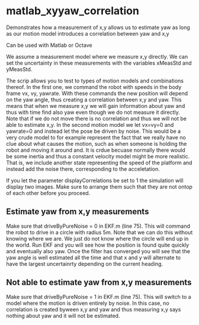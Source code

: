 # matlab_xyyaw_correlation
Demonstrates how a measurement of x,y allows us to estimate yaw as long as our motion model introduces a correlation between yaw and x,y

Can be used with Matlab or Octave

We assume a measurement model where we measure x,y directly. We can set the uncertainty in these measurements with the variables xMeasStd and yMeasStd.

The scrip allows you to test to types of motion models and combinations thereof. In the first one, we command the robot with speeds in the body frame vx, vy, yawrate. With these commands the new position will depend on the yaw angle, thus creating a correlation between x,y and yaw. This means that when we measure x,y we will gain information about yaw and thus with time find also yaw even though we do not measure it directly. Note that if we do not move there is no correlation and thus we will not be able to estimate x,y. In the second motion model we let vx=vy=0 and yawrate=0 and instead let the pose be driven by noise. This would be a very crude model to for example represent the fact that we really have no clue about what causes the motion, such as when someone is holding the robot and moving it around and. It is crdue becuase normally there would be some inertia and thus a constant velocity model might be more realistic. That is, we include another state representing the speed of the platform and instead add the noise there, corresponding to the acceletation.

If you let the parameter displayCorrelations be set to 1 the simulation will display two images. Make sure to arrange them such that they are not ontop of each other before you proceed.

## Estimate yaw from x,y measurements
Make sure that driveByPureNoise = 0 in EKF.m (line 75). This will command the robot to drive in a circle with radius 5m. Note that we can do this without knowing where we are. We just do not know where the circle will end up in the world. Run EKF and you will see how the position is found quite quickly and eventually also yaw. Once the filter has converged you will see that the yaw angle is well estimated all the time and that x and y will alternate to have the largest uncertainrty depending on the current heading. 

## Not able to estimate yaw from x,y measurements
Make sure that driveByPureNoise = 1 in EKF.m (line 75). This will switch to a model where the motion is driven entirely by noise. In this case, no correlation is created byween x,y and yaw and thus measuring x,y says nothing about yaw and it will not be estimated.
